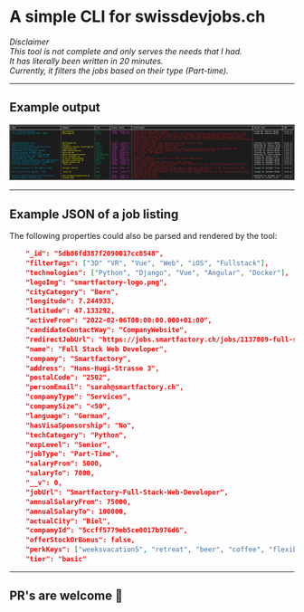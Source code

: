 # A simple CLI for swissdevjobs.ch

*Disclaimer  
This tool is not complete and only serves the needs that I had.  
It has literally been written in 20 minutes.  
Currently, it filters the jobs based on their type (Part-time).*  

----


## Example output
![](docs/imgs/overview.png)

----

## Example JSON of a job listing
The following properties could also be parsed and rendered by the tool:
```json
	"_id": "5db86fd387f2090017cc8548",
	"filterTags": ["3D" "VR", "Vue", "Web", "iOS", "Fullstack"],
	"technologies": ["Python", "Django", "Vue", "Angular", "Docker"],
	"logoImg": "smartfactory-logo.png",
	"cityCategory": "Bern",
	"longitude": 7.244933,
	"latitude": 47.133292,
	"activeFrom": "2022-02-06T00:00:00.000+01:00",
	"candidateContactWay": "CompanyWebsite",
	"redirectJobUrl": "https://jobs.smartfactory.ch/jobs/1137809-full-stack-web-developer-60-100",
	"name": "Full Stack Web Developer",
	"company": "Smartfactory",
	"address": "Hans-Hugi-Strasse 3",
	"postalCode": "2502",
	"personEmail": "sarah@smartfactory.ch",
	"companyType": "Services",
	"companySize": "<50",
	"language": "German",
	"hasVisaSponsorship": "No",
	"techCategory": "Python",
	"expLevel": "Senior",
	"jobType": "Part-Time",
	"salaryFrom": 5000,
	"salaryTo": 7000,
	"__v": 0,
	"jobUrl": "Smartfactory-Full-Stack-Web-Developer",
	"annualSalaryFrom": 75000,
	"annualSalaryTo": 100000,
	"actualCity": "Biel",
	"companyId": "5ccff5779eb5ce0017b976d6",
	"offerStockOrBonus": false,
	"perkKeys": ["weeksvacation5", "retreat", "beer", "coffee", "flexiblework", "remote2day", "parttime", "relaxroom", "standingdesk", "tablefoot", "teamevents"],
	"tier": "basic"
```

---

## PR's are welcome 🎁